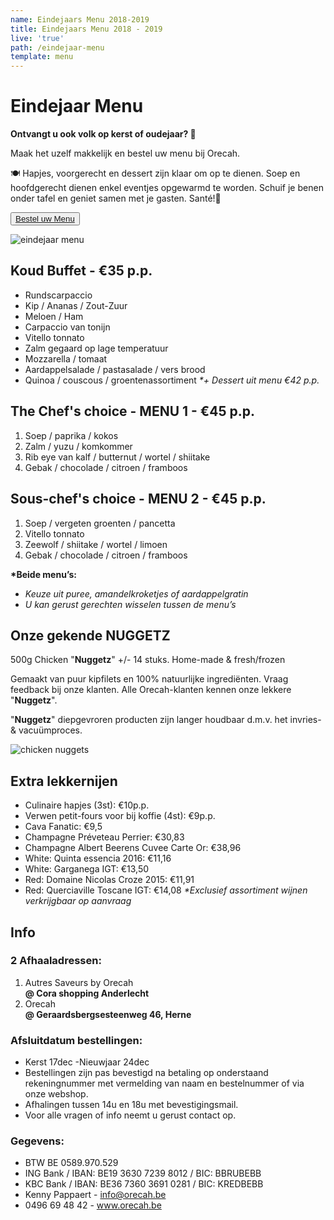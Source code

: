 ```yaml
---
name: Eindejaars Menu 2018-2019
title: Eindejaars Menu 2018 - 2019
live: 'true'
path: /eindejaar-menu
template: menu
---
```

# Eindejaar Menu

**Ontvangt u ook volk op kerst of oudejaar? 🎉**

Maak het uzelf makkelijk en bestel uw menu bij Orecah. 

🍽️ Hapjes, voorgerecht en dessert zijn klaar om op te dienen. Soep en hoofdgerecht dienen enkel eventjes opgewarmd te worden. Schuif je benen onder tafel en geniet samen met je gasten. Santé!🥂

<button class="center"><a href="https://webshop.admisol.be/shop2/company/123476737/shop/5/?xlId=NL">Bestel uw Menu</a></button>

![eindejaar menu](/assets/img/eindejaarmenu.jpg)

## Koud Buffet - €35 p.p.

* Rundscarpaccio
* Kip / Ananas / Zout-Zuur
* Meloen / Ham
* Carpaccio van tonijn
* Vitello tonnato
* Zalm gegaard op lage temperatuur
* Mozzarella / tomaat
* Aardappelsalade / pastasalade / vers brood
* Quinoa / couscous / groentenassortiment
  _\*+ Dessert uit menu €42 p.p._

## The Chef's choice - MENU 1 - €45 p.p.

1. Soep / paprika / kokos
2. Zalm / yuzu / komkommer    
3. Rib eye van kalf  / butternut / wortel / shiitake        
4. Gebak / chocolade / citroen / framboos

## Sous-chef's choice - MENU 2 - €45 p.p.

1. Soep / vergeten groenten / pancetta 
2. Vitello tonnato  
3. Zeewolf / shiitake / wortel / limoen 
4. Gebak / chocolade / citroen / framboos

**\*Beide menu’s:**

* _Keuze uit puree, amandelkroketjes of aardappelgratin_
* _U kan gerust gerechten wisselen tussen de menu’s_

## Onze gekende NUGGETZ

500g Chicken "**Nuggetz**" +/- 14 stuks. Home-made & fresh/frozen

Gemaakt van puur kipfilets en 100% natuurlijke ingrediënten.
 Vraag feedback bij onze klanten. Alle Orecah-klanten kennen onze lekkere "**Nuggetz**".

"**Nuggetz**" diepgevroren producten zijn langer houdbaar d.m.v. het invries- & vacuümproces. 

![chicken nuggets](/assets/img/nuggetz.jpg)

## Extra lekkernijen

* Culinaire hapjes (3st): €10p.p.
* Verwen petit-fours voor bij koffie (4st): €9p.p.
* Cava Fanatic: €9,5
* Champagne Préveteau Perrier: €30,83
* Champagne Albert Beerens Cuvee Carte Or: €38,96
* White: Quinta essencia 2016: €11,16
* White: Garganega IGT: €13,50
* Red: Domaine Nicolas Croze 2015: €11,91
* Red: Querciaville Toscane IGT: €14,08
  _\*Exclusief assortiment wijnen verkrijgbaar op aanvraag_

## Info

### 2 Afhaaladressen:
1. Autres Saveurs by Orecah\
   **@ Cora shopping Anderlecht**
2. Orecah\
   **@ Geraardsbergsesteenweg 46, Herne**

### Afsluitdatum bestellingen:
* Kerst 17dec -Nieuwjaar 24dec
* Bestellingen zijn pas bevestigd na betaling op onderstaand rekeningnummer met vermelding van naam en bestelnummer of via onze webshop.
* Afhalingen tussen 14u en 18u met bevestigingsmail.
* Voor alle vragen of info neemt u gerust contact op.

### Gegevens:
* BTW BE 0589.970.529
* ING Bank / IBAN: BE19 3630 7239 8012 /  BIC: BBRUBEBB
* KBC Bank /  IBAN: BE36 7360 3691 0281  / BIC: KREDBEBB
* Kenny Pappaert - info@orecah.be 
* 0496 69 48 42 - www.orecah.be
